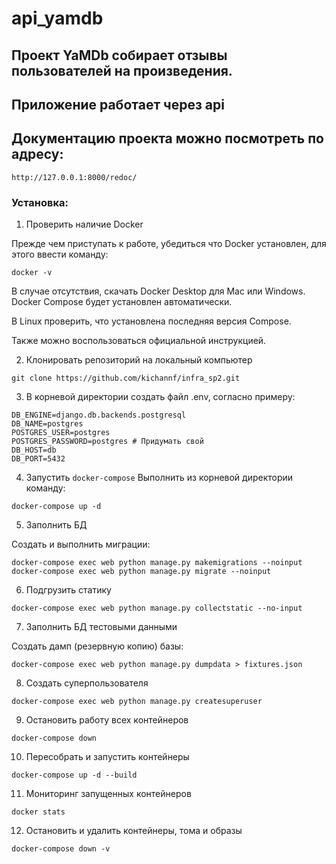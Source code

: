 # api_yamdb
## Проект YaMDb собирает отзывы пользователей на произведения.
## Приложение работает через api
## Документацию проекта можно посмотреть по адресу:
```
http://127.0.0.1:8000/redoc/
```

### Установка:
1. Проверить наличие Docker

Прежде чем приступать к работе, убедиться что Docker установлен, для этого ввести команду:
```
docker -v
```
В случае отсутствия, скачать Docker Desktop для Mac или Windows. Docker Compose будет установлен автоматически.

В Linux проверить, что установлена последняя версия Compose.

Также можно воспользоваться официальной инструкцией.

2. Клонировать репозиторий на локальный компьютер
```
git clone https://github.com/kichannf/infra_sp2.git
```

3. В корневой директории создать файл .env, согласно примеру:
```
DB_ENGINE=django.db.backends.postgresql
DB_NAME=postgres
POSTGRES_USER=postgres
POSTGRES_PASSWORD=postgres # Придумать свой
DB_HOST=db
DB_PORT=5432
```

4. Запустить ```docker-compose```
Выполнить из корневой директории команду:
```
docker-compose up -d
```
5. Заполнить БД

Создать и выполнить миграции:
```
docker-compose exec web python manage.py makemigrations --noinput
docker-compose exec web python manage.py migrate --noinput
```
6. Подгрузить статику
```
docker-compose exec web python manage.py collectstatic --no-input
```
7. Заполнить БД тестовыми данными

Создать дамп (резервную копию) базы:
```
docker-compose exec web python manage.py dumpdata > fixtures.json 
```
8. Создать суперпользователя
```
docker-compose exec web python manage.py createsuperuser
```
9. Остановить работу всех контейнеров
```
docker-compose down
```
10. Пересобрать и запустить контейнеры
```
docker-compose up -d --build
```
11. Мониторинг запущенных контейнеров
```
docker stats
```
12. Остановить и удалить контейнеры, тома и образы
```
docker-compose down -v
````